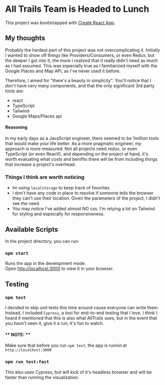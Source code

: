 # All Trails Team is Headed to Lunch

This project was bootstrapped with [Create React App](https://github.com/facebook/create-react-app).

## My thoughts
Probably the hardest part of this project was not overcomplicating it.
Initially I wanted to show off things like Providers/Consumers, or even Redux, but the deeper I got into it, the more I realized that it really didn't need as much as I had assumed. This was especially true as I familiarized myself with the Google Places and Map API, as I've never used it before.

Therefore, I aimed for "there's a beauty in simplicity".
You'll notice that I don't have very many components, and that the only significant 3rd party tools are:
- react
- TypeScript
- Tailwind
- Google Maps/Places api

#### Reasoning
In my early days as a JavaScript engineer, there seemed to be 1million tools that would make your life better.
As a more pragmatic engineer, my approach is more measured. Not all projects need redux, or even TypeScript (or even React!), and depending on the project at hand, it's worth evaluating what costs and benifits there will be from including things that increase a project's overhead.

### Things I think are worth noticing
- Im using `localstorage` to keep track of favorites.
- I don't have any code in place to resolve if someone tells the browser they can't use their location. Given the parameters of the project, I didn't see the need.
- You may notice I've added almost NO css. I'm relying a lot on Tailwind for styling and especially for responsiveness.



## Available Scripts

In the project directory, you can run:

### `npm start`

Runs the app in the development mode.\
Open [http://localhost:3000](http://localhost:3000) to view it in your browser.


## Testing
### `npm test`

I decided to skip unit tests this time around cause everyone can write them.
Instead, I included `Cypress`, a tool for end-to-end testing that I love.
I _think_ I heard it mentioned that this is also what AllTrails uses, but in the event that you havn't seen it, give it a run; it's fun to watch.

#### ** NOTE: **
Make sure that before you run `npm test`, the app is runnin at `http://localhost:3000`

### `npm run test:fast`
This also uses Cypress, but will kick of it's headless browser and will be faster than running the visualization.
